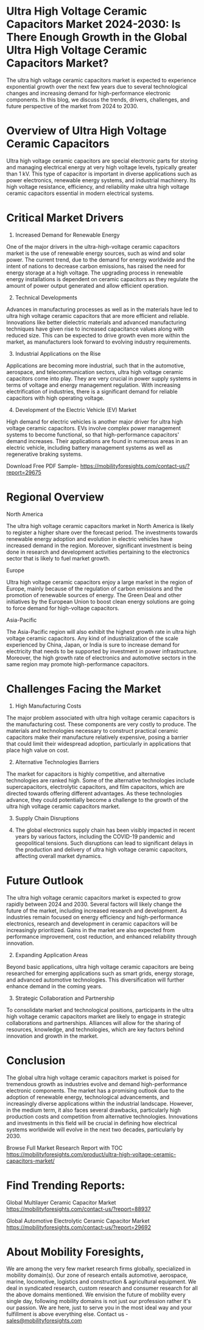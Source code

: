 # Ultra High Voltage Ceramic Capacitors Market 2024-2030: Is There Enough Growth in the Global Ultra High Voltage Ceramic Capacitors Market?

The ultra high voltage ceramic capacitors market is expected to experience exponential growth over the next few years due to several technological changes and increasing demand for high-performance electronic components. In this blog, we discuss the trends, drivers, challenges, and future perspective of the market from 2024 to 2030.

# Overview of Ultra High Voltage Ceramic Capacitors

Ultra high voltage ceramic capacitors are special electronic parts for storing and managing electrical energy at very high voltage levels, typically greater than 1 kV. This type of capacitor is important in diverse applications such as power electronics, renewable energy systems, and industrial machinery. Its high voltage resistance, efficiency, and reliability make ultra high voltage ceramic capacitors essential in modern electrical systems.

# Critical Market Drivers

1. Increased Demand for Renewable Energy

One of the major drivers in the ultra-high-voltage ceramic capacitors market is the use of renewable energy sources, such as wind and solar power. The current trend, due to the demand for energy worldwide and the intent of nations to decrease carbon emissions, has raised the need for energy storage at a high voltage. The upgrading process in renewable energy installations is dependent on ceramic capacitors as they regulate the amount of power output generated and allow efficient operation.

2. Technical Developments

Advances in manufacturing processes as well as in the materials have led to ultra high voltage ceramic capacitors that are more efficient and reliable. Innovations like better dielectric materials and advanced manufacturing techniques have given rise to increased capacitance values along with reduced size. This can be expected to drive growth even more within the market, as manufacturers look forward to evolving industry requirements.

3. Industrial Applications on the Rise

Applications are becoming more industrial, such that in the automotive, aerospace, and telecommunication sectors, ultra high voltage ceramic capacitors come into play. They are very crucial in power supply systems in terms of voltage and energy management regulation. With increasing electrification of industries, there is a significant demand for reliable capacitors with high operating voltage.

4. Development of the Electric Vehicle (EV) Market

High demand for electric vehicles is another major driver for ultra high voltage ceramic capacitors. EVs involve complex power management systems to become functional, so that high-performance capacitors' demand increases. Their applications are found in numerous areas in an electric vehicle, including battery management systems as well as regenerative braking systems.

Download Free PDF Sample- https://mobilityforesights.com/contact-us/?report=29675

# Regional Overview

North America

The ultra high voltage ceramic capacitors market in North America is likely to register a higher share over the forecast period. The investments towards renewable energy adoption and evolution in electric vehicles have increased demand in the region. Moreover, significant investment is being done in research and development activities pertaining to the electronics sector that is likely to fuel market growth.

Europe

Ultra high voltage ceramic capacitors enjoy a large market in the region of Europe, mainly because of the regulation of carbon emissions and the promotion of renewable sources of energy. The Green Deal and other initiatives by the European Union to boost clean energy solutions are going to force demand for high-voltage capacitors.

Asia-Pacific

The Asia-Pacific region will also exhibit the highest growth rate in ultra high voltage ceramic capacitors. Any kind of industrialization of the scale experienced by China, Japan, or India is sure to increase demand for electricity that needs to be supported by investment in power infrastructure. Moreover, the high growth rate of electronics and automotive sectors in the same region may promote high-performance capacitors.

# Challenges Facing the Market

1. High Manufacturing Costs

The major problem associated with ultra high voltage ceramic capacitors is the manufacturing cost. These components are very costly to produce. The materials and technologies necessary to construct practical ceramic capacitors make their manufacture relatively expensive, posing a barrier that could limit their widespread adoption, particularly in applications that place high value on cost.

2. Alternative Technologies Barriers

The market for capacitors is highly competitive, and alternative technologies are ranked high. Some of the alternative technologies include supercapacitors, electrolytic capacitors, and film capacitors, which are directed towards offering different advantages. As these technologies advance, they could potentially become a challenge to the growth of the ultra high voltage ceramic capacitors market.

3. Supply Chain Disruptions

4. The global electronics supply chain has been visibly impacted in recent years by various factors, including the COVID-19 pandemic and geopolitical tensions. Such disruptions can lead to significant delays in the production and delivery of ultra high voltage ceramic capacitors, affecting overall market dynamics.

# Future Outlook

The ultra high voltage ceramic capacitors market is expected to grow rapidly between 2024 and 2030. Several factors will likely change the future of the market, including increased research and development. As industries remain focused on energy efficiency and high-performance electronics, research and development in ceramic capacitors will be increasingly prioritized. Gains in the market are also expected from performance improvement, cost reduction, and enhanced reliability through innovation.

2. Expanding Application Areas

Beyond basic applications, ultra high voltage ceramic capacitors are being researched for emerging applications such as smart grids, energy storage, and advanced automotive technologies. This diversification will further enhance demand in the coming years.

3. Strategic Collaboration and Partnership

To consolidate market and technological positions, participants in the ultra high voltage ceramic capacitors market are likely to engage in strategic collaborations and partnerships. Alliances will allow for the sharing of resources, knowledge, and technologies, which are key factors behind innovation and growth in the market.

# Conclusion

The global ultra high voltage ceramic capacitors market is poised for tremendous growth as industries evolve and demand high-performance electronic components. The market has a promising outlook due to the adoption of renewable energy, technological advancements, and increasingly diverse applications within the industrial landscape. However, in the medium term, it also faces several drawbacks, particularly high production costs and competition from alternative technologies. Innovations and investments in this field will be crucial in defining how electrical systems worldwide will evolve in the next two decades, particularly by 2030.


Browse Full Market Research Report with TOC https://mobilityforesights.com/product/ultra-high-voltage-ceramic-capacitors-market/


# Find Trending Reports:

Global Multilayer Ceramic Capacitor Market https://mobilityforesights.com/contact-us/?report=88937

Global Automotive Electrolytic Ceramic Capacitor Market https://mobilityforesights.com/contact-us/?report=29692

# About Mobility Foresights,
We are among the very few market research firms globally, specialized in mobility domain(s). Our zone of research entails automotive, aerospace, marine, locomotive, logistics and construction & agricultural equipment. We deal in syndicated research, custom research and consumer research for all the above domains mentioned.
We envision the future of mobility every single day, following mobility domains is not just our profession rather it's our passion. We are here, just to serve you in the most ideal way and your fulfillment is above everything else. Contact us -  sales@mobilityforesights.com
